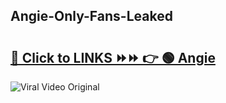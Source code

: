 
 ## Angie-Only-Fans-Leaked

# <h2><a href="https://clipsfans.com/Angie&ref=git">🔗 Click to LINKS ⏩⏩ 👉 🟢 Angie </a></h2>

<a href="https://clipsfans.com/Angie&ref=git" rel="nofollow" data-target="animated-image.originalLink"><img src="https://i.ibb.co.com/xMMVF88/686577567.gif" alt="Viral Video Original" style="max-width: 100%; display: inline-block;" data-target="animated-image.originalImage"></a>
